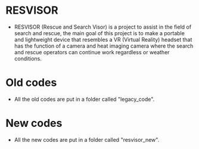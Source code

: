 # RESVISOR
* RESVISOR (Rescue and Search Visor) is a project to assist in the field of search and rescue, the main goal of this project is to make a portable and lightweight device that resembles a VR (Virtual Reality) headset that has the function of a camera and heat imaging camera where the search and rescue operators can continue work regardless or weather conditions.

# Old codes

* All the old codes are put in a folder called "legacy_code".

# New codes

* All the new codes are put in a folder called "resvisor_new".